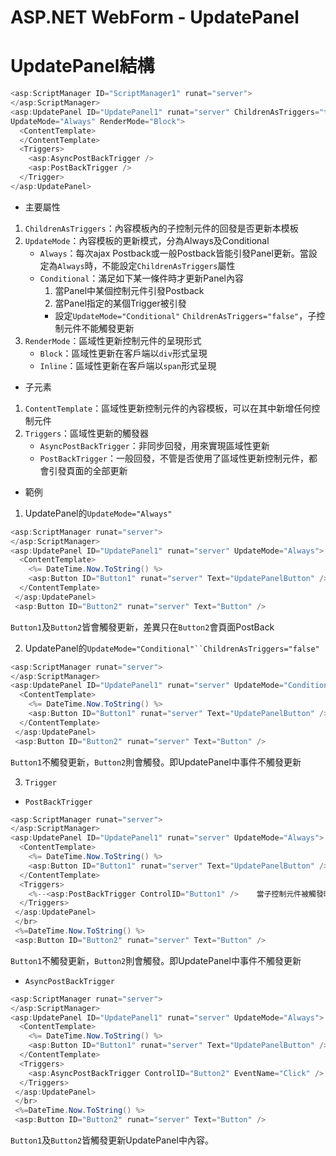 # ASP.NET WebForm - UpdatePanel

# UpdatePanel結構

```C#
<asp:ScriptManager ID="ScriptManager1" runat="server">
</asp:ScriptManager>
<asp:UpdatePanel ID="UpdatePanel1" runat="server" ChildrenAsTriggers="true"
UpdateMode="Always" RenderMode="Block">
  <ContentTemplate>
  </ContentTemplate>
  <Triggers>
    <asp:AsyncPostBackTrigger />
    <asp:PostBackTrigger />
  </Trigger>
</asp:UpdatePanel>
```
- 主要屬性

1. `ChildrenAsTriggers`：內容模板內的子控制元件的回發是否更新本模板
2. `UpdateMode`：內容模板的更新模式，分為Always及Conditional
   - `Always`：每次ajax Postback或一般Postback皆能引發Panel更新。當設定為`Always`時，不能設定`ChildrenAsTriggers`屬性
   - `Conditional`：滿足如下某一條件時才更新Panel內容
      1. 當Panel中某個控制元件引發Postback
      2. 當Panel指定的某個Trigger被引發
      - 設定`UpdateMode="Conditional"` `ChildrenAsTriggers="false"`，子控制元件不能觸發更新
3. `RenderMode`：區域性更新控制元件的呈現形式
   - `Block`：區域性更新在客戶端以`div`形式呈現
   - `Inline`：區域性更新在客戶端以`span`形式呈現

- 子元素

1. `ContentTemplate`：區域性更新控制元件的內容模板，可以在其中新增任何控制元件
2. `Triggers`：區域性更新的觸發器
   - `AsyncPostBackTrigger`：非同步回發，用來實現區域性更新
   - `PostBackTrigger`：一般回發，不管是否使用了區域性更新控制元件，都會引發頁面的全部更新


- 範例

1. UpdatePanel的`UpdateMode="Always"`


```C#
<asp:ScriptManager runat="server">
</asp:ScriptManager>
<asp:UpdatePanel ID="UpdatePanel1" runat="server" UpdateMode="Always">
  <ContentTemplate>
    <%= DateTime.Now.ToString() %>
    <asp:Button ID="Button1" runat="server" Text="UpdatePanelButton" />
  </ContentTemplate>
 </asp:UpdatePanel>
 <asp:Button ID="Button2" runat="server" Text="Button" />
```
`Button1`及`Button2`皆會觸發更新，差異只在`Button2`會頁面PostBack

2. UpdatePanel的`UpdateMode="Conditional"``ChildrenAsTriggers="false"`

```C#
<asp:ScriptManager runat="server">
</asp:ScriptManager>
<asp:UpdatePanel ID="UpdatePanel1" runat="server" UpdateMode="Conditional" ChildrenAsTrigger="false">
  <ContentTemplate>
    <%= DateTime.Now.ToString() %>
    <asp:Button ID="Button1" runat="server" Text="UpdatePanelButton" />
  </ContentTemplate>
 </asp:UpdatePanel>
 <asp:Button ID="Button2" runat="server" Text="Button" />
```
`Button1`不觸發更新，`Button2`則會觸發。即UpdatePanel中事件不觸發更新

3. `Trigger`

  - `PostBackTrigger`

```C#
<asp:ScriptManager runat="server">
</asp:ScriptManager>
<asp:UpdatePanel ID="UpdatePanel1" runat="server" UpdateMode="Always">
  <ContentTemplate>
    <%= DateTime.Now.ToString() %>
    <asp:Button ID="Button1" runat="server" Text="UpdatePanelButton" />
  </ContentTemplate>
  <Triggers>
    <%--<asp:PostBackTrigger ControlID="Button1" />    當子控制元件被觸發時，僅會更新UpdatePanel內資料。若需更新全域性內容，則可以透過PostBackTrigger來實現全域性PostBack--%> 
  </Triggers>
 </asp:UpdatePanel>
 </br>
 <%=DateTime.Now.ToString() %>
 <asp:Button ID="Button2" runat="server" Text="Button" />
```
`Button1`不觸發更新，`Button2`則會觸發。即UpdatePanel中事件不觸發更新


  - `AsyncPostBackTrigger`

```C#
<asp:ScriptManager runat="server">
</asp:ScriptManager>
<asp:UpdatePanel ID="UpdatePanel1" runat="server" UpdateMode="Always">
  <ContentTemplate>
    <%= DateTime.Now.ToString() %>
    <asp:Button ID="Button1" runat="server" Text="UpdatePanelButton" />
  </ContentTemplate>
  <Triggers>
    <asp:AsyncPostBackTrigger ControlID="Button2" EventName="Click" />    
  </Triggers>
 </asp:UpdatePanel>
 </br>
 <%=DateTime.Now.ToString() %>
 <asp:Button ID="Button2" runat="server" Text="Button" />
```
`Button1`及`Button2`皆觸發更新UpdatePanel中內容。

